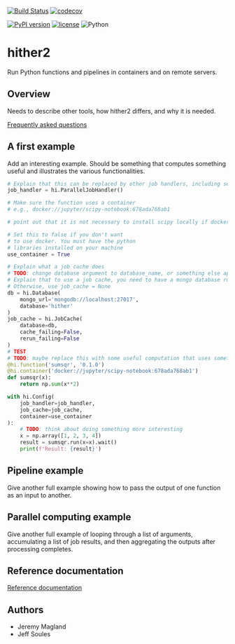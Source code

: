 [![Build Status](https://travis-ci.org/flatironinstitute/hither.svg?branch=master)](https://travis-ci.org/flatironinstitute/hither)
[![codecov](https://codecov.io/gh/flatironinstitute/hither/branch/master/graph/badge.svg)](https://codecov.io/gh/flatironinstitute/hither)

[![PyPI version](https://badge.fury.io/py/hither2.svg)](https://badge.fury.io/py/hither2)
[![license](https://img.shields.io/badge/License-Apache--2.0-blue.svg)](https://opensource.org/licenses/Apache-2.0)
![Python](https://img.shields.io/badge/python-%3E=3.6-blue.svg)

# hither2

Run Python functions and pipelines in containers and on remote servers.

## Overview

Needs to describe other tools, how hither2 differs, and why it is needed.

[Frequently asked questions](doc/faq.md)

## A first example

Add an interesting example. Should be something that computes something useful and illustrates the various functionalities.

```python
# Explain that this can be replaced by other job handlers, including sending jobs to a remote compute resource
job_handler = hi.ParallelJobHandler()

# Make sure the function uses a container
# e.g., docker://jupyter/scipy-notebook:678ada768ab1

# point out that it is not necessary to install scipy locally if docker is present

# Set this to false if you don't want
# to use docker. You must have the python
# libraries installed on your machine
use_container = True

# Explain what a job cache does
# TODO: change database argument to database_name, or something else appropriate
# Explain that to use a job cache, you need to have a mongo database running.
# Otherwise, use job_cache = None
db = hi.Database(
    mongo_url='mongodb://localhost:27017',
    database='hither'
)
job_cache = hi.JobCache(
    database=db,
    cache_failing=False,
    rerun_failing=False
)
# TEST
# TODO: maybe replace this with some useful computation that uses something from scipy - think about this
@hi.function('sumsqr', '0.1.0')
@hi.container('docker://jupyter/scipy-notebook:678ada768ab1')
def sumsqr(x):
    return np.sum(x**2)

with hi.Config(
    job_handler=job_handler,
    job_cache=job_cache,
    container=use_container
):
    # TODO: think about doing something more interesting
    x = np.array([1, 2, 3, 4])
    result = sumsqr.run(x=x).wait()
    print(f'Result: {result}')

```

## Pipeline example

Give another full example showing how to pass the output of one function as an input to another.

## Parallel computing example

Give another full example of looping through a list of arguments, accumulating a list of job results, and then aggregating the outputs after processing completes.


## Reference documentation

[Reference documentation](doc/reference.md)

## Authors

* Jeremy Magland
* Jeff Soules
